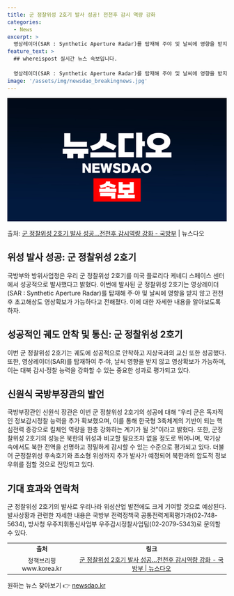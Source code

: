 ```yaml
---
title: 군 정찰위성 2호기 발사 성공! 전천후 감시 역량 강화
categories:
  - News
excerpt: >
  영상레이더(SAR : Synthetic Aperture Radar)를 탑재해 주야 및 날씨에 영향을 받지 않…
feature_text: >
  ## whereispost 실시간 뉴스 속보입니다.

  영상레이더(SAR : Synthetic Aperture Radar)를 탑재해 주야 및 날씨에 영향을 받지 않…
image: '/assets/img/newsdao_breakingnews.jpg'
---
```


![뉴스다오 속보](/assets/img/newsdao_breakingnews.jpg)

<p>출처: <a href="https://newsdao.kr/3540" rel="dofollow">군 정찰위성 2호기 발사 성공…전천후 감시역량 강화 - 국방부</a> | 뉴스다오</p>

<h2 data-ke-size="size26">위성 발사 성공: 군 정찰위성 2호기</h2>
<p data-ke-size="size16">국방부와 방위사업청은 우리 군 정찰위성 2호기를 미국 플로리다 케네디 스페이스 센터에서 성공적으로 발사했다고 밝혔다. 이번에 발사된 군 정찰위성 2호기는 영상레이더(SAR : Synthetic Aperture Radar)를 탑재해 주·야 및 날씨에 영향을 받지 않고 전천후 초고해상도 영상확보가 가능하다고 전해졌다. 이에 대한 자세한 내용을 알아보도록 하자.</p>

<h2 data-ke-size="size23">성공적인 궤도 안착 및 통신: 군 정찰위성 2호기</h2>
<p data-ke-size="size16">이번 군 정찰위성 2호기는 궤도에 성공적으로 안착하고 지상국과의 교신 또한 성공했다. 또한, 영상레이더(SAR)를 탑재하여 주·야, 날씨 영향을 받지 않고 영상확보가 가능하며, 이는 대북 감시·정찰 능력을 강화할 수 있는 중요한 성과로 평가되고 있다.</p>

<h2 data-ke-size="size23">신원식 국방부장관의 발언</h2>
<p data-ke-size="size16">국방부장관인 신원식 장관은 이번 군 정찰위성 2호기의 성공에 대해 “우리 군은 독자적인 정보감시정찰 능력을 추가 확보했으며, 이를 통해 한국형 3축체계의 기반이 되는 핵심전력 증강으로 킬체인 역량을 한층 강화하는 계기가 될 것”이라고 밝혔다. 또한, 군정찰위성 2호기의 성능은 북한의 위성과 비교할 필요조차 없을 정도로 뛰어나며, 악기상 속에서도 북한 전역을 선명하고 정밀하게 감시할 수 있는 수준으로 평가되고 있다. 더불어 군정찰위성 후속호기와 초소형 위성까지 추가 발사가 예정되어 북한과의 압도적 정보 우위를 점할 것으로 전망되고 있다.</p>

<h2 data-ke-size="size23">기대 효과와 연락처</h2>
<p data-ke-size="size16">군 정찰위성 2호기의 발사로 우리나라 위성산업 발전에도 크게 기여할 것으로 예상된다. 발사상황과 관련한 자세한 내용은 국방부 전력정책국 공통전력계획평가과(02-748-5634), 방사청 우주지휘통신사업부 우주감시정찰사업팀(02-2079-5343)로 문의할 수 있다.</p>

<table>
  <tr>
    <td style="text-align: center; height: 17px;"><b>출처</b></td>
    <td style="text-align: center; height: 17px;"><b>링크</b></td>
  </tr>
  <tr>
    <td style="text-align: center; height: 17px;">정책브리핑 www.korea.kr</td>
    <td style="text-align: center; height: 17px;"><a href="https://newsdao.kr/3540">군 정찰위성 2호기 발사 성공…전천후 감시역량 강화 - 국방부 | 뉴스다오</a></td>
  </tr>
</table>
 

원하는 뉴스 찾아보기 👉 <a href="https://newsdao.kr" rel="dofollow">newsdao.kr</a>


